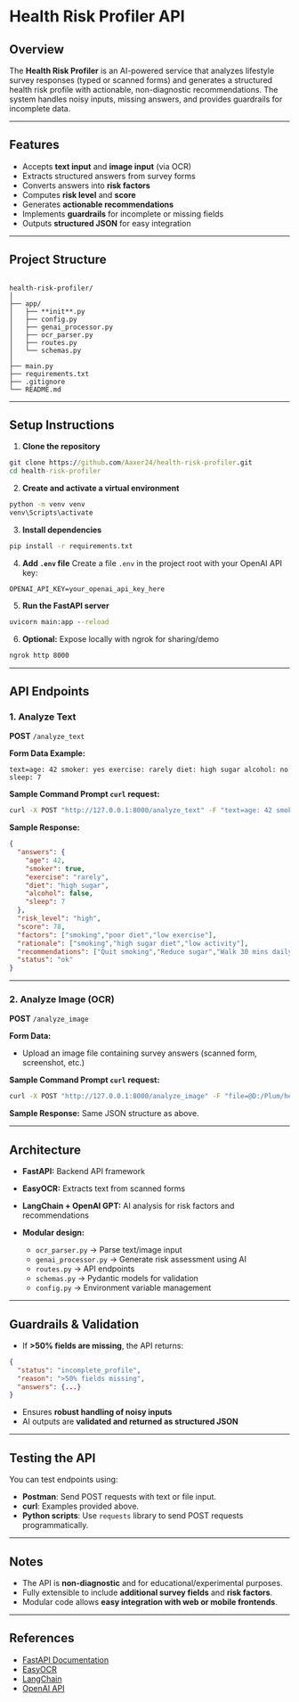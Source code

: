 # Health Risk Profiler API

## Overview
The **Health Risk Profiler** is an AI-powered service that analyzes lifestyle survey responses (typed or scanned forms) and generates a structured health risk profile with actionable, non-diagnostic recommendations. The system handles noisy inputs, missing answers, and provides guardrails for incomplete data.

---

## Features
- Accepts **text input** and **image input** (via OCR)
- Extracts structured answers from survey forms
- Converts answers into **risk factors**
- Computes **risk level** and **score**
- Generates **actionable recommendations**
- Implements **guardrails** for incomplete or missing fields
- Outputs **structured JSON** for easy integration

---

## Project Structure
```

health-risk-profiler/
│
├── app/
│   ├── **init**.py            
│   ├── config.py              
│   ├── genai_processor.py     
│   ├── ocr_parser.py          
│   ├── routes.py              
│   └── schemas.py            
│
├── main.py                    
├── requirements.txt        
├── .gitignore
└── README.md

````

---

## Setup Instructions

1. **Clone the repository**
```cmd
git clone https://github.com/Aaxer24/health-risk-profiler.git
cd health-risk-profiler
````

2. **Create and activate a virtual environment**

```cmd
python -m venv venv
venv\Scripts\activate
```

3. **Install dependencies**

```cmd
pip install -r requirements.txt
```

4. **Add `.env` file**
   Create a file `.env` in the project root with your OpenAI API key:

```
OPENAI_API_KEY=your_openai_api_key_here
```

5. **Run the FastAPI server**

```cmd
uvicorn main:app --reload
```

6. **Optional:** Expose locally with ngrok for sharing/demo

```cmd
ngrok http 8000
```

---

## API Endpoints

### 1. Analyze Text

**POST** `/analyze_text`

**Form Data Example:**

```
text=age: 42 smoker: yes exercise: rarely diet: high sugar alcohol: no sleep: 7
```

**Sample Command Prompt `curl` request:**

```cmd
curl -X POST "http://127.0.0.1:8000/analyze_text" -F "text=age: 42 smoker: yes exercise: rarely diet: high sugar alcohol: no sleep: 7"
```

**Sample Response:**

```json
{
  "answers": {
    "age": 42,
    "smoker": true,
    "exercise": "rarely",
    "diet": "high sugar",
    "alcohol": false,
    "sleep": 7
  },
  "risk_level": "high",
  "score": 78,
  "factors": ["smoking","poor diet","low exercise"],
  "rationale": ["smoking","high sugar diet","low activity"],
  "recommendations": ["Quit smoking","Reduce sugar","Walk 30 mins daily"],
  "status": "ok"
}
```

---

### 2. Analyze Image (OCR)

**POST** `/analyze_image`

**Form Data:**

* Upload an image file containing survey answers (scanned form, screenshot, etc.)

**Sample Command Prompt `curl` request:**

```cmd
curl -X POST "http://127.0.0.1:8000/analyze_image" -F "file=@D:/Plum/health-risk-profiler/data/handwritten_image.png"
```

**Sample Response:** Same JSON structure as above.

---

## Architecture

* **FastAPI:** Backend API framework
* **EasyOCR:** Extracts text from scanned forms
* **LangChain + OpenAI GPT:** AI analysis for risk factors and recommendations
* **Modular design:**

  * `ocr_parser.py` → Parse text/image input
  * `genai_processor.py` → Generate risk assessment using AI
  * `routes.py` → API endpoints
  * `schemas.py` → Pydantic models for validation
  * `config.py` → Environment variable management

---

## Guardrails & Validation

* If **>50% fields are missing**, the API returns:

```json
{
  "status": "incomplete_profile",
  "reason": ">50% fields missing",
  "answers": {...}
}
```

* Ensures **robust handling of noisy inputs**
* AI outputs are **validated and returned as structured JSON**

---

## Testing the API

You can test endpoints using:

* **Postman**: Send POST requests with text or file input.
* **curl**: Examples provided above.
* **Python scripts**: Use `requests` library to send POST requests programmatically.

---

## Notes

* The API is **non-diagnostic** and for educational/experimental purposes.
* Fully extensible to include **additional survey fields** and **risk factors**.
* Modular code allows **easy integration with web or mobile frontends**.

---

## References

* [FastAPI Documentation](https://fastapi.tiangolo.com/)
* [EasyOCR](https://www.jaided.ai/easyocr/)
* [LangChain](https://www.langchain.com/)
* [OpenAI API](https://platform.openai.com/docs/)

```



